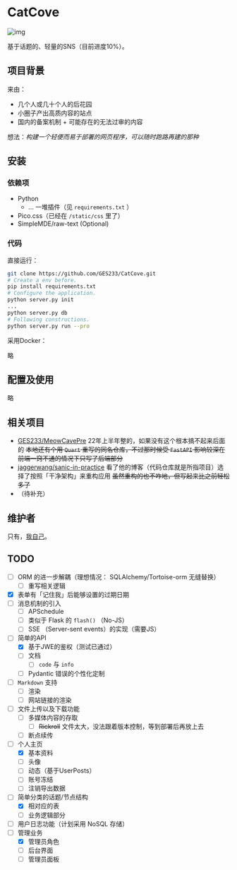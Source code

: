 # CatCove
![img](https://img.shields.io/badge/license-WTFPL-blue)

基于话题的、轻量的SNS（目前进度10%）。

## 项目背景

来由：

- 几个人或几十个人的后花园
- 小圈子产出高质内容的站点
- 国内的备案机制 + 可能存在的无法过审的内容

想法：*构建一个轻便而易于部署的网页程序，可以随时跑路再建的那种*

## 安装

### 依赖项

- Python
  - ... 一堆插件（见 `requirements.txt` ）
- Pico.css（已经在 `/static/css` 里了）
- SimpleMDE/raw-text (Optional)

### 代码

直接运行：

```bash
git clone https://github.com/GES233/CatCove.git
# Create a env before.
pip install requirements.txt
# Configure the application.
python server.py init
...
python server.py db
# Following constructions.
python server.py run --pro
```

采用Docker：

略

## 配置及使用

略

## 相关项目

- [GES233/MeowCavePre](https://github.com/GES233/MeowCavePre) 22年上半年整的，如果没有这个根本搞不起来后面的 ~~本地还有个用 `Quart` 重写的同名仓库，不过那时候受 `FastAPI` 影响较深在前端一窍不通的情况下只写了后端部分~~
- [jaggerwang/sanic-in-practice](https://github.com/jaggerwang/sanic-in-practice) 看了他的博客（代码仓库就是所指项目）选择了按照「干净架构」来重构应用 ~~虽然重构的也不咋地，但写起来比之前轻松多了~~
- （待补充）

## 维护者

只有，[我自己](https://github.com/GES233)。

## TODO

- [ ] ORM 的进一步解耦（理想情况： SQLAlchemy/Tortoise-orm 无缝替换）
  - [ ] 重写相关逻辑
- [x] 表单有「记住我」后能够设置的过期日期
- [ ] 消息机制的引入
  - [ ] APSchedule
  - [ ] 类似于 Flask 的 `flash()` （No-JS）
  - [ ] SSE （Server-sent events）的实现（需要JS）
- [ ] 简单的API
  - [x] 基于JWE的鉴权（测试已通过）
  - [ ] 文档
    - [ ] `code` 与 `info`
  - [ ] Pydantic 错误的个性化定制
- [ ] `Markdown` 支持
  - [ ] 渲染
  - [ ] 网站链接的渲染
- [ ] 文件上传以及下载功能
  - [ ] 多媒体内容的存取
    - [ ] ~~Rickroll~~ 文件太大，没法跟着版本控制，等到部署后再放上去
  - [ ] 断点续传
- [ ] 个人主页
  - [x] 基本资料
  - [ ] 头像
  - [ ] 动态（基于UserPosts）
  - [ ] 账号冻结
  - [ ] 注销导出数据
- [ ] 简单分类的话题/节点结构
  - [x] 相对应的表
  - [ ] 业务逻辑部分
- [ ] 用户日志功能（计划采用 NoSQL 存储）
- [ ] 管理业务
  - [x] 管理员角色
  - [ ] 后台界面
  - [ ] 管理员面板

